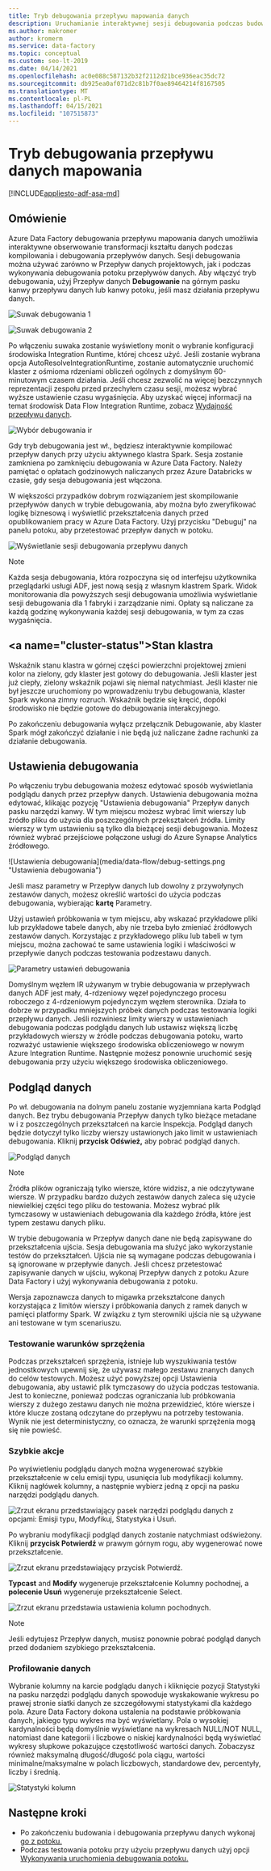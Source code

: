 ```yaml
---
title: Tryb debugowania przepływu mapowania danych
description: Uruchamianie interaktywnej sesji debugowania podczas budowania przepływów danych
ms.author: makromer
author: kromerm
ms.service: data-factory
ms.topic: conceptual
ms.custom: seo-lt-2019
ms.date: 04/14/2021
ms.openlocfilehash: ac0e088c587132b32f2112d21bce936eac35dc72
ms.sourcegitcommit: db925ea0af071d2c81b7f0ae89464214f8167505
ms.translationtype: MT
ms.contentlocale: pl-PL
ms.lasthandoff: 04/15/2021
ms.locfileid: "107515873"
---
```

# <a name="mapping-data-flow-debug-mode"></a>Tryb debugowania przepływu danych mapowania

[!INCLUDE[appliesto-adf-asa-md](includes/appliesto-adf-asa-md.md)]

## <a name="overview"></a>Omówienie

Azure Data Factory debugowania przepływu mapowania danych umożliwia interaktywne obserwowanie transformacji kształtu danych podczas kompilowania i debugowania przepływów danych. Sesji debugowania można używać zarówno w Przepływ danych projektowych, jak i podczas wykonywania debugowania potoku przepływów danych. Aby włączyć tryb debugowania, użyj Przepływ danych **Debugowanie** na górnym pasku kanwy przepływu danych lub kanwy potoku, jeśli masz działania przepływu danych.

![Suwak debugowania 1](media/data-flow/debugbutton.png "Suwak debugowania")

![Suwak debugowania 2](media/data-flow/debug-button-4.png "Suwak debugowania")

Po włączeniu suwaka zostanie wyświetlony monit o wybranie konfiguracji środowiska Integration Runtime, której chcesz użyć. Jeśli zostanie wybrana opcja AutoResolveIntegrationRuntime, zostanie automatycznie uruchomić klaster z ośmioma rdzeniami obliczeń ogólnych z domyślnym 60-minutowym czasem działania. Jeśli chcesz zezwolić na więcej bezczynnych reprezentacji zespołu przed przechyłem czasu sesji, możesz wybrać wyższe ustawienie czasu wygaśnięcia. Aby uzyskać więcej informacji na temat środowisk Data Flow Integration Runtime, zobacz [Wydajność przepływu danych](concepts-data-flow-performance.md#ir).

![Wybór debugowania ir](media/data-flow/debug-new-1.png "Wybór debugowania ir")

Gdy tryb debugowania jest wł., będziesz interaktywnie kompilować przepływ danych przy użyciu aktywnego klastra Spark. Sesja zostanie zamkniena po zamknięciu debugowania w Azure Data Factory. Należy pamiętać o opłatach godzinowych naliczanych przez Azure Databricks w czasie, gdy sesja debugowania jest włączona.

W większości przypadków dobrym rozwiązaniem jest skompilowanie przepływów danych w trybie debugowania, aby można było zweryfikować logikę biznesową i wyświetlić przekształcenia danych przed opublikowaniem pracy w Azure Data Factory. Użyj przycisku "Debuguj" na panelu potoku, aby przetestować przepływ danych w potoku.

![Wyświetlanie sesji debugowania przepływu danych](media/iterative-development-debugging/view-dataflow-debug-sessions.png)

> [!NOTE]
> Każda sesja debugowania, która rozpoczyna się od interfejsu użytkownika przeglądarki usługi ADF, jest nową sesją z własnym klastrem Spark. Widok monitorowania dla powyższych sesji debugowania umożliwia wyświetlanie sesji debugowania dla 1 fabryki i zarządzanie nimi. Opłaty są naliczane za każdą godzinę wykonywania każdej sesji debugowania, w tym za czas wygaśnięcia.

## <a name="cluster-status&quot;></a>Stan klastra

Wskaźnik stanu klastra w górnej części powierzchni projektowej zmieni kolor na zielony, gdy klaster jest gotowy do debugowania. Jeśli klaster jest już ciepły, zielony wskaźnik pojawi się niemal natychmiast. Jeśli klaster nie był jeszcze uruchomiony po wprowadzeniu trybu debugowania, klaster Spark wykona zimny rozruch. Wskaźnik będzie się kręcić, dopóki środowisko nie będzie gotowe do debugowania interakcyjnego.

Po zakończeniu debugowania wyłącz przełącznik Debugowanie, aby klaster Spark mógł zakończyć działanie i nie będą już naliczane żadne rachunki za działanie debugowania.

## <a name=&quot;debug-settings&quot;></a>Ustawienia debugowania

Po włączeniu trybu debugowania możesz edytować sposób wyświetlania podglądu danych przez przepływ danych. Ustawienia debugowania można edytować, klikając pozycję &quot;Ustawienia debugowania&quot; Przepływ danych pasku narzędzi kanwy. W tym miejscu możesz wybrać limit wierszy lub źródło pliku do użycia dla poszczególnych przekształceń źródła. Limity wierszy w tym ustawieniu są tylko dla bieżącej sesji debugowania. Możesz również wybrać przejściowe połączone usługi do Azure Synapse Analytics źródłowego. 

![Ustawienia debugowania](media/data-flow/debug-settings.png &quot;Ustawienia debugowania")

Jeśli masz parametry w Przepływ danych lub dowolny z przywołynych zestawów danych, możesz określić wartości do użycia podczas debugowania, wybierając **kartę** Parametry.

Użyj ustawień próbkowania w tym miejscu, aby wskazać przykładowe pliki lub przykładowe tabele danych, aby nie trzeba było zmieniać źródłowych zestawów danych. Korzystając z przykładowego pliku lub tabeli w tym miejscu, można zachować te same ustawienia logiki i właściwości w przepływie danych podczas testowania podzestawu danych.

![Parametry ustawień debugowania](media/data-flow/debug-settings2.png "Parametry ustawień debugowania")

Domyślnym węzłem IR używanym w trybie debugowania w przepływach danych ADF jest mały, 4-rdzeniowy węzeł pojedynczego procesu roboczego z 4-rdzeniowym pojedynczym węzłem sterownika. Działa to dobrze w przypadku mniejszych próbek danych podczas testowania logiki przepływu danych. Jeśli rozwiniesz limity wierszy w ustawieniach debugowania podczas podglądu danych lub ustawisz większą liczbę przykładowych wierszy w źródle podczas debugowania potoku, warto rozważyć ustawienie większego środowiska obliczeniowego w nowym Azure Integration Runtime. Następnie możesz ponownie uruchomić sesję debugowania przy użyciu większego środowiska obliczeniowego.

## <a name="data-preview"></a>Podgląd danych

Po wł. debugowania na dolnym panelu zostanie wyzjemniana karta Podgląd danych. Bez trybu debugowania Przepływ danych tylko bieżące metadane w i z poszczególnych przekształceń na karcie Inspekcja. Podgląd danych będzie dotyczył tylko liczby wierszy ustawionych jako limit w ustawieniach debugowania. Kliknij **przycisk Odśwież,** aby pobrać podgląd danych.

![Podgląd danych](media/data-flow/datapreview.png "Podgląd danych")

> [!NOTE]
> Źródła plików ograniczają tylko wiersze, które widzisz, a nie odczytywane wiersze. W przypadku bardzo dużych zestawów danych zaleca się użycie niewielkiej części tego pliku do testowania. Możesz wybrać plik tymczasowy w ustawieniach debugowania dla każdego źródła, które jest typem zestawu danych pliku.

W trybie debugowania w Przepływ danych dane nie będą zapisywane do przekształcenia ujścia. Sesja debugowania ma służyć jako wykorzystanie testów do przekształceń. Ujścia nie są wymagane podczas debugowania i są ignorowane w przepływie danych. Jeśli chcesz przetestować zapisywanie danych w ujściu, wykonaj Przepływ danych z potoku Azure Data Factory i użyj wykonywania debugowania z potoku.

Wersja zapoznawcza danych to migawka przekształcone danych korzystająca z limitów wierszy i próbkowania danych z ramek danych w pamięci platformy Spark. W związku z tym sterowniki ujścia nie są używane ani testowane w tym scenariuszu.

### <a name="testing-join-conditions"></a>Testowanie warunków sprzężenia

Podczas przekształceń sprzężenia, istnieje lub wyszukiwania testów jednostkowych upewnij się, że używasz małego zestawu znanych danych do celów testowych. Możesz użyć powyższej opcji Ustawienia debugowania, aby ustawić plik tymczasowy do użycia podczas testowania. Jest to konieczne, ponieważ podczas ograniczania lub próbkowania wierszy z dużego zestawu danych nie można przewidzieć, które wiersze i które klucze zostaną odczytane do przepływu na potrzeby testowania. Wynik nie jest deterministyczny, co oznacza, że warunki sprzężenia mogą się nie powieść.

### <a name="quick-actions"></a>Szybkie akcje

Po wyświetleniu podglądu danych można wygenerować szybkie przekształcenie w celu emisji typu, usunięcia lub modyfikacji kolumny. Kliknij nagłówek kolumny, a następnie wybierz jedną z opcji na pasku narzędzi podglądu danych.

![Zrzut ekranu przedstawiający pasek narzędzi podglądu danych z opcjami: Emisji typu, Modyfikuj, Statystyka i Usuń.](media/data-flow/quick-actions1.png "Szybkie akcje")

Po wybraniu modyfikacji podgląd danych zostanie natychmiast odświeżony. Kliknij **przycisk Potwierdź** w prawym górnym rogu, aby wygenerować nowe przekształcenie.

![Zrzut ekranu przedstawiający przycisk Potwierdź.](media/data-flow/quick-actions2.png "Szybkie akcje")

**Typcast** and **Modify** wygeneruje przekształcenie Kolumny pochodnej, a **polecenie Usuń** wygeneruje przekształcenie Select.

![Zrzut ekranu przedstawia ustawienia kolumn pochodnych.](media/data-flow/quick-actions3.png "Szybkie akcje")

> [!NOTE]
> Jeśli edytujesz Przepływ danych, musisz ponownie pobrać podgląd danych przed dodaniem szybkiego przekształcenia.

### <a name="data-profiling"></a>Profilowanie danych

Wybranie kolumny na karcie podglądu danych i kliknięcie pozycji Statystyki na pasku narzędzi podglądu danych spowoduje wyskakowanie wykresu po prawej stronie siatki danych ze szczegółowymi statystykami dla każdego pola.  Azure Data Factory dokona ustalenia na podstawie próbkowania danych, jakiego typu wykres ma być wyświetlany. Pola o wysokiej kardynalności będą domyślnie wyświetlane na wykresach NULL/NOT NULL, natomiast dane kategorii i liczbowe o niskiej kardynalności będą wyświetlać wykresy słupkowe pokazujące częstotliwość wartości danych. Zobaczysz również maksymalną długość/długość pola ciągu, wartości minimalne/maksymalne w polach liczbowych, standardowe dev, percentyły, liczby i średnią.

![Statystyki kolumn](media/data-flow/stats.png "Statystyki kolumn")

## <a name="next-steps"></a>Następne kroki

* Po zakończeniu budowania i debugowania przepływu danych wykonaj [go z potoku.](control-flow-execute-data-flow-activity.md)
* Podczas testowania potoku przy użyciu przepływu danych użyj opcji [Wykonywania uruchomienia debugowania potoku.](iterative-development-debugging.md)
